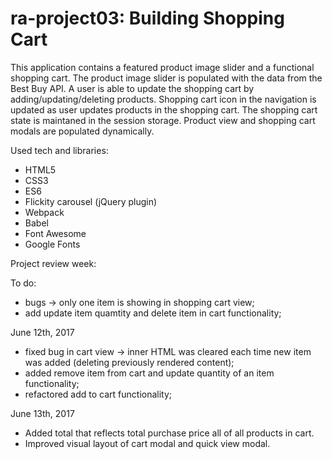 # ra-project03: Building Shopping Cart

This application contains a featured product image slider and a functional shopping cart. The product image slider is populated with the data from the Best Buy API. A user is able to update the shopping cart by adding/updating/deleting products. Shopping cart icon in the navigation is updated as user updates products in the shopping cart. The shopping cart state is maintaned in the session storage. Product view and shopping cart modals are populated dynamically. 

Used tech and libraries:

- HTML5
- CSS3
- ES6
- Flickity carousel (jQuery plugin)
- Webpack
- Babel
- Font Awesome
- Google Fonts

Project review week:

To do:
- bugs -> only one item is showing in shopping cart view;
- add update item quamtity and delete item in cart functionality;

June 12th, 2017

- fixed bug in cart view -> inner HTML was cleared each time new item was added (deleting previously rendered content);
- added remove item from cart and update quantity of an item functionality;
- refactored add to cart functionality;

June 13th, 2017
- Added total that reflects total purchase price all of all products in cart.
- Improved visual layout of cart modal and quick view modal. 

